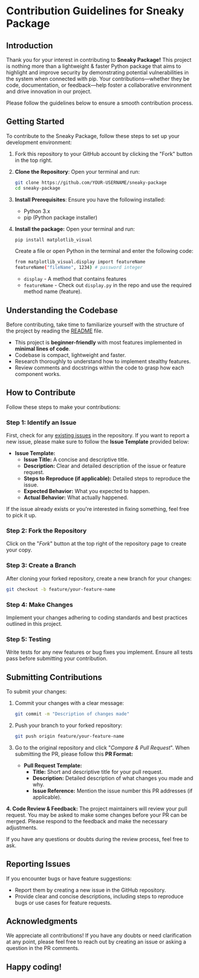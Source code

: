 # Contribution Guidelines for Sneaky Package

## Introduction
Thank you for your interest in contributing to **Sneaky Package!** This project is nothing more than a lightweight & faster Python package that aims to highlight and improve security by demonstrating potential vulnerabilities in the system when connected with pip. Your contributions—whether they be code, documentation, or feedback—help foster a collaborative environment and drive innovation in our project.

Please follow the guidelines below to ensure a smooth contribution process.

## Getting Started
To contribute to the Sneaky Package, follow these steps to set up your development environment:

1. Fork this repository to your GitHub account by clicking the "Fork" button in the top right.

2. **Clone the Repository**:
   Open your terminal and run:
   ```bash
   git clone https://github.com/YOUR-USERNAME/sneaky-package
   cd sneaky-package
   ```

3. **Install Prerequisites**:
   Ensure you have the following installed:
   - Python 3.x
   - pip (Python package installer)

4. **Install the package:**
   Open your terminal and run:
   ```bash
   pip install matplotlib_visual
   ```  

   Create a file or open Python in the terminal and enter the following code:
   ```bash
   from matplotlib_visual.display import featureName  
   featureName("fileName", 1234) # password integer
   ```  

      - `display` - A method that contains features  
      - `featureName` - Check out `display.py` in the repo and use the required method name (feature).

## Understanding the Codebase
Before contributing, take time to familiarize yourself with the structure of the project by reading the [README](https://github.com/AmateursLeague/sneaky-package/blob/main/README.md) file. 
   - This project is **beginner-friendly** with most features implemented in **minimal lines of code**.
   - Codebase is compact, lightweight and faster.  
   - Research thoroughly to understand how to implement stealthy features.
   - Review comments and docstrings within the code to grasp how each component works.

## How to Contribute
Follow these steps to make your contributions:

### Step 1: Identify an Issue
First, check for any [existing issues](https://github.com/AmateursLeague/sneaky-package/issues) in the repository. If you want to report a new issue, please make sure to follow the **Issue Template** provided below:

   - **Issue Template:**
      - **Issue Title:** A concise and descriptive title.
      - **Description:** Clear and detailed description of the issue or feature request.
      - **Steps to Reproduce (if applicable):** Detailed steps to reproduce the issue.
      - **Expected Behavior:** What you expected to happen.
      - **Actual Behavior:** What actually happened.

If the issue already exists or you're interested in fixing something, feel free to pick it up.

### Step 2: Fork the Repository
   Click on the "_Fork_" button at the top right of the repository page to create your copy.

### Step 3: Create a Branch
   After cloning your forked repository, create a new branch for your changes:
   ```bash
   git checkout -b feature/your-feature-name
   ```

### Step 4: Make Changes
   Implement your changes adhering to coding standards and best practices outlined in this project.

### Step 5: Testing
   Write tests for any new features or bug fixes you implement. Ensure all tests pass before submitting your contribution.

## Submitting Contributions
To submit your changes:

1. Commit your changes with a clear message:
   ```bash
   git commit -m "Description of changes made"
   ```

2. Push your branch to your forked repository:
   ```bash
   git push origin feature/your-feature-name
   ```

3. Go to the original repository and click "_Compare & Pull Request_". When submitting the PR, please follow this **PR Format:**

   - **Pull Request Template:**
      - **Title:** Short and descriptive title for your pull request.
      - **Description:** Detailed description of what changes you made and why.
      - **Issue Reference:** Mention the issue number this PR addresses (if applicable).

**4. Code Review & Feedback:**
The project maintainers will review your pull request. You may be asked to make some changes before your PR can be merged. Please respond to the feedback and make the necessary adjustments.

If you have any questions or doubts during the review process, feel free to ask.

## Reporting Issues
If you encounter bugs or have feature suggestions:

- Report them by creating a new issue in the GitHub repository.
- Provide clear and concise descriptions, including steps to reproduce bugs or use cases for feature requests.

## Acknowledgments
We appreciate all contributions! If you have any doubts or need clarification at any point, please feel free to reach out by creating an issue or asking a question in the PR comments.

Happy coding!
---
